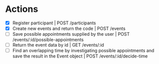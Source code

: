 # Actions

-   [x] Register participant | POST /participants
-   [x] Create new events and return the code | POST /events
-   [ ] Save possible appointments supplied by the user | POST /events/:id/possible-appointments
-   [ ] Return the event data by id | GET /events/:id
-   [ ] Find an overlapping time by investigating possible appointments
        and save the result in the Event object | POST /events/:id/decide-time
